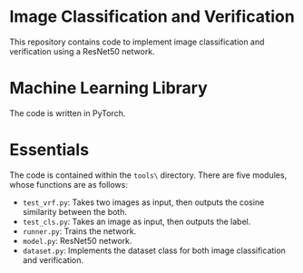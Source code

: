 # Image Classification and Verification
This repository contains code to implement image classification and verification using a ResNet50 network.

# Machine Learning Library
The code is written in PyTorch.

# Essentials
The code is contained within the `tools\` directory. There are five modules, whose functions are as follows:
- `test_vrf.py`: Takes two images as input, then outputs the cosine similarity between the both.
- `test_cls.py`: Takes an image as input, then outputs the label.
- `runner.py`: Trains the network.
- `model.py`: ResNet50 network.
- `dataset.py`: Implements the dataset class for both image classification and verification.
